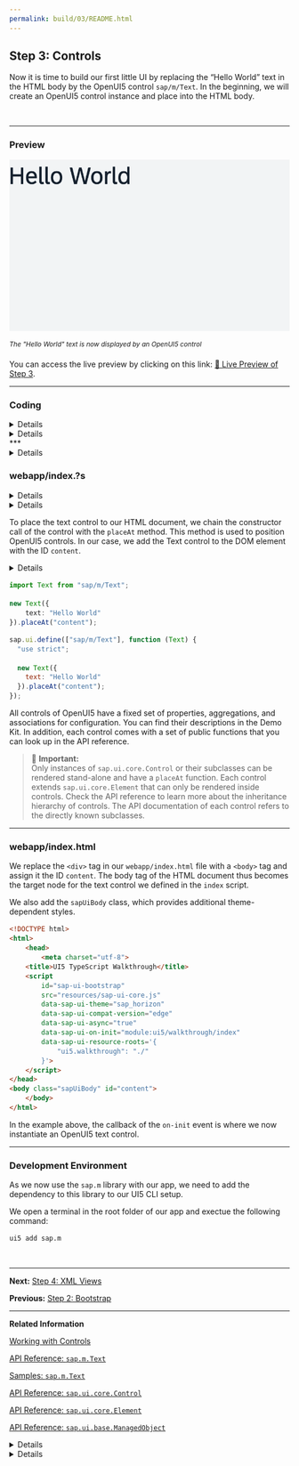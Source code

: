 ```yaml
---
permalink: build/03/README.html
---
```


## Step 3: Controls

Now it is time to build our first little UI by replacing the “Hello World” text in the HTML body by the OpenUI5 control `sap/m/Text`. In the beginning, we will create an OpenUI5 control instance and place into the HTML body.

&nbsp;

***

### Preview

![](assets/loio30a42d381b9e4388bf7fdc0b941e5381_LowRes.png "The &quot;Hello World&quot; text is now displayed by a OpenUI5 control")

<sup>*The &quot;Hello World&quot; text is now displayed by an OpenUI5 control*</sup>


You can access the live preview by clicking on this link: [🔗 Live Preview of Step 3](https://sap-samples.github.io/ui5-typescript-walkthrough/build/03/index-cdn.html).

***
### Coding
<details class="ts-only">

You can download the solution for this step here: [📥 Download step 3](https://sap-samples.github.io/ui5-typescript-walkthrough/ui5-typescript-walkthrough-step-03.zip).

</details>

<details class="js-only">

You can download the solution for this step here: [📥 Download step 3](https://sap-samples.github.io/ui5-typescript-walkthrough/ui5-typescript-walkthrough-step-03-js.zip).

</details>
***

<details class="ts-only">

### Development Environment

To get the type definitions for OpenUI5, we need to install them to our project. We open a terminal in the root folder of our app and exectue the following command:

```sh
npm install @types/openui5 --save-dev
```

***

</details>

### webapp/index.?s

<details class="ts-only">

We will replace the native script in our file with the OpenUI5 Text control displaying "Hello Word". 
For this, we will create a new instance of the Text control, setting its `text` property to "Hello World" by passing it as an object to the constructor.

</details>

<details class="js-only">

We will replace the native script in our file with the OpenUI5 Text control displaying "Hello Word". 
For this, we will first use OpenUI5's module definition `sap.ui.define` to create a module. To instantiate and render the Text control, we will define the `sap/m/Text` module as a dependency to this module. We will then create a new instance of the Text control and set its `text` property to "Hello World".

</details>

To place the text control to our HTML document, we chain the constructor call of the control with the `placeAt` method. This method is used to position OpenUI5 controls. In our case, we add the Text control to the DOM element with the ID `content`.

<details class="js-only">

> 📌 **Important:** <br>
> It is best practice to use of Anynchronous Module Loading (AMD) style for defining modules and their dependencies. This ensures better performance, proper dependency tracking between modules and helps avoid issues related to loading order.

</details>

```ts
import Text from "sap/m/Text";

new Text({
    text: "Hello World"
}).placeAt("content");
```

```js
sap.ui.define(["sap/m/Text"], function (Text) {
  "use strict";

  new Text({
    text: "Hello World"
  }).placeAt("content");
});
```

All controls of OpenUI5 have a fixed set of properties, aggregations, and associations for configuration. You can find their descriptions in the Demo Kit. In addition, each control comes with a set of public functions that you can look up in the API reference.

> 📌 **Important:** <br>
> Only instances of `sap.ui.core.Control` or their subclasses can be rendered stand-alone and have a `placeAt` function. Each control extends `sap.ui.core.Element` that can only be rendered inside controls. Check the API reference to learn more about the inheritance hierarchy of controls. The API documentation of each control refers to the directly known subclasses.

***

### webapp/index.html

We replace the `<div>` tag in our `webapp/index.html` file with a `<body>` tag and assign it the ID `content`. The body tag of the HTML document thus becomes the target node for the text control we defined in the `index` script.

We also add the `sapUiBody` class, which provides additional theme-dependent styles.

```html
<!DOCTYPE html>
<html>
    <head>
        <meta charset="utf-8">
	<title>UI5 TypeScript Walkthrough</title>
	<script
		id="sap-ui-bootstrap"
		src="resources/sap-ui-core.js"
		data-sap-ui-theme="sap_horizon"
		data-sap-ui-compat-version="edge"
		data-sap-ui-async="true"
		data-sap-ui-on-init="module:ui5/walkthrough/index"
		data-sap-ui-resource-roots='{
            "ui5.walkthrough": "./"
		}'>
	</script>
</head>
<body class="sapUiBody" id="content">
    </body>
</html>
```

In the example above, the callback of the `on-init` event is where we now instantiate an OpenUI5 text control. 

***


### Development Environment

As we now use the `sap.m` library with our app, we need to add the dependency to this library to our UI5 CLI setup. 

We open a terminal in the root folder of our app and exectue the following command:

```sh
ui5 add sap.m 
```

&nbsp;

***

**Next:** [Step 4: XML Views](../04/README.html "Putting all our UI into the index.html file will very soon result in a messy setup and there is quite a bit of work ahead of us. So let’s do a first modularization by putting the sap/m/Text control into a dedicated view.")

**Previous:** [Step 2: Bootstrap](../02/README.html "Before we can do something with OpenUI5, we need to load and initialize it. This process of loading and initializing OpenUI5 is called bootstrapping. Once this bootstrapping is finished, we simply display an alert.")

***

**Related Information** 

[Working with Controls](https://sdk.openui5.org/topic/91f0a22d6f4d1014b6dd926db0e91070.html "Controls are used to define the appearance and behavior of screen areas.")

[API Reference: `sap.m.Text`](https://sdk.openui5.orgapi/sap.m.Text)

[Samples: `sap.m.Text` ](https://sdk.openui5.orgentity/sap.m.Text)

[API Reference: `sap.ui.core.Control`](https://sdk.openui5.orgapi/sap.ui.core.Control)

[API Reference: `sap.ui.core.Element`](https://sdk.openui5.orgapi/sap.ui.core.Element)

[API Reference: `sap.ui.base.ManagedObject`](https://sdk.openui5.orgapi/sap.ui.base.ManagedObject)

<details class="ts-only">

[TypeScript definitions for OpenUI5](https://www.npmjs.com/package/@types/openui5)

</details>

<details class="js-only">

[Best Practices for Loading Modules](https://sdk.openui5.org/topic/00737d6c1b864dc3ab72ef56611491c4 "This section provides best practices for OpenUI5 module loading patterns.")

</details>
